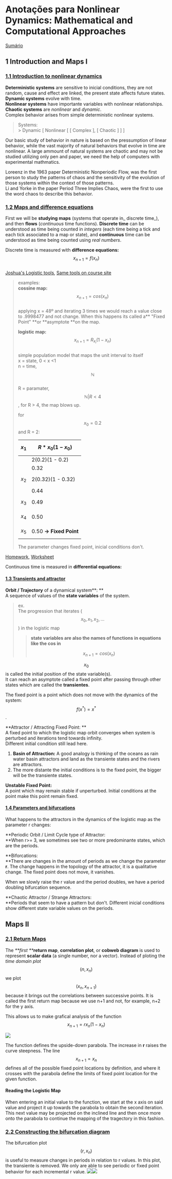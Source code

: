 # Anotações para Nonlinear Dynamics: Mathematical and Computational Approaches

[Sumário](README.md)

## 1 Introduction and Maps I

### [1.1 Introduction to nonlinear dynamics](https://www.complexityexplorer.org/courses/94-nonlinear-dynamics-mathematical-and-computational-approaches/segments/7970)

**Deterministic systems** are sensitive to inicial conditions, they are not random, cause and effect are linked, the present state affects future states.  
**Dynamic systems** evolve with time.  
**Nonlinear systems** have importante variables with nonlinear relationships.  
**Chaotic systems** are _nonlinear_ and _dynamic_.  
Complex behavior arises from simple deterministic nonlinear systems.

> Systems:  
> &gt; Dynamic \[ Nonlinear \[ \[ Complex \], \[ Chaotic \] \] \]

Our basic study of behavior in nature is based on the pressumption of linear behavior, while the vast majority of natural behaviors that evolve in time are nonlinear. A large ammount of natural systems are chaotic and may not be studied utilizing only pen and paper, we need the help of computers with experimental mathmatics.

Loreenz in the 1963 paper Deterministic Nonperiodic Flow, was the first person to study the patterns of chaos and the sensitivity of the evolution of those systems within the context of those patterns.  
Li and Yorke in the paper Period Three Implies Chaos, were the first to use the word chaos to describe this behavior.

### 

### [1.2 Maps and difference equations](https://www.complexityexplorer.org/courses/94-nonlinear-dynamics-mathematical-and-computational-approaches/segments/7971)

First we will be **studying maps** \(systems that operate in_ discrete time_\), and then **flows** \(_continuous_ time functions\). **Discrete time** can be understood as time being counted in _integers_ \(each time being a tick and each tick associated to a map or state\), and **continuous** time can be understood as time being counted using _real numbers_.

Discrete time is measured with **difference equations:** $$x_{n+1}=f(x_{n})$$  
[Joshua's Logistic tools](http://tuvalu.santafe.edu/~joshua/?section=3), [Same tools on course site](https://www.complexityexplorer.org/courses/94-nonlinear-dynamics-mathematical-and-computational-approaches/segments/7985)

> examples:  
> **cossine map:** $$x_{n+1}=cos(x_{n})$$  
> applying x = 48º and iterating 3 times we would reach a value close to .9998477 and not change. When this happens its called a** "Fixed Point" **or **asymptote **on the map.
>
> **logistic map:** $$x_{n+1}=R_{x_i}(1-x_{n})$$  
> simple population model that maps the unit interval to itself  
> x = state, 0 &lt; x &lt;1  
> n = time, $$\mathbb{N}$$  
> R = paramater, $$\mathbb{N}| R < 4$$, for R &gt; 4, the map blows up.
>
> for $$x_{0}=0.2$$ and R = 2:
>
> | $$x_{1}$$ | $$R*x_{0}(1-x_{0})$$ |
> | :--- | :--- |
> |  | 2\(0.2\)\(1 - 0.2\) |
> |  | 0.32 |
> | $$x_{2}$$ | 2\(0.32\)\(1 - 0.32\) |
> |  | 0.44 |
> | $$x_{3}$$ | 0.49 |
> | $$x_{4}$$ | 0.50 |
> | $$x_{5}$$ | 0.50                **-&gt;**  **Fixed Point** |
>
> The parameter changes fixed point, inicial conditions don't.

[Homework](/complexity-explorer/nonlinear-dynamics/fal/en-homework-1-2.md), [Worksheet](/complexity-explorer/nonlinear-dynamics/fal/en-worksheet-1-7.md)

Continuous time is measured in **differential equations:**

#### 

#### [1.3 Transients and attractor](https://www.complexityexplorer.org/courses/94-nonlinear-dynamics-mathematical-and-computational-approaches/segments/7975)

**Orbit / Trajectory** of a dynamical system**: **  
A sequence of values of the **state variables** of the system.

> ex.  
> The progression that iterates \($$x_{0}, x_{1}, x_{2}, ...$$\) in the logistic map
>
> > **state variables are also the names of functions in equations like the cos in**
> >
> > $$x_{n+1} = cos(x_{n})$$

$$x_{0}$$ is called the initial position of the state variable\(s\).  
It can reach an asymptote called a fixed point after passing through other states which are called the **transientes**.

The fixed point is a point which does not move with the dynamics of the system: $$f(x^*) = x^*$$.

**Attractor / Attracting Fixed Point: **  
A fixed point to which the logistic map orbit converges when system is perturbed and iterations tend towards infinity.  
Different initial condition still lead here.

1. **Basin of Attraction:** A good analogy is thinking of the oceans as rain water basin attractors and land as the transiente states and the rivers are attractors.
2. The more distante the initial conditions is to the fixed point, the bigger will be the transiente states.

**Unstable Fixed Point:**  
A point which may remain stable if unperturbed. Initial conditions at the point make this point remain fixed.

#### [1.4 Parameters and bifurcations](https://www.complexityexplorer.org/courses/94-nonlinear-dynamics-mathematical-and-computational-approaches/segments/7978)

What happens to the attractors in the dynamics of the logistic map as the parameter r changes:

**Periodic Orbit / Limit Cycle type of Attractor:                            
**When r&gt;= 3, we sometimes see two or more predominante states, which are the periods.

**Biforcations:                          
**There are changes in the amount of periods as we change the parameter **r**. The change happens in the topology of the attractor, it is a qualitative change. The fixed point does not move, it vanishes.

When we slowly raise the r value and the period doubles, we have a period doubling bifurcation sequence.

**Chaotic Attractor / Strange Attractors:                          
**Periods that seem to have a pattern but don't. Different inicial conditions show different state variable values on the periods.

## Maps II

### [2.1 Return Maps](https://www.complexityexplorer.org/courses/94-nonlinear-dynamics-mathematical-and-computational-approaches/segments/7986)

The _**first **_**return map**, **correlation plot**, or **cobweb diagram** is used to represent **scalar data** \(a single number, nor a vector\). Instead of ploting the _time domain plot_ $$(n, x_{n})$$ we plot $$(x_{n}, x_{n+1})$$ because it brings out the correlations between successive points. It is called the first return map because we use n+1 and not, for example, n+2 for the y axis.

This allows us to make grafical analysis of the function $$x_{n+1}=rx_{n}(1-x_{n}) $$

![](http://mathworld.wolfram.com/images/gifs/logistic.gif)

The function defines the upside-down parabola. The increase in **r** raises the curve steepness. The line $$x_{n+1}=x_{n}$$ defines all of the possible fixed point locations by definition, and where it crosses with the parabola define the limits of fixed point location for the given function.

#### Reading the **Logistic Map**

When entering an initial value to the function, we start at the x axis on said value and project it up towards the parabola to obtain the second iteration. This next value may be projected on the inclined line and then once more onto the parabola to continue the mapping of the tragectory in this fashion.



### [2.2 Constructing the bifurcation diagram](https://www.complexityexplorer.org/courses/94-nonlinear-dynamics-mathematical-and-computational-approaches/segments/7989)

The bifurcation plot $$(r, x_{n})$$ is useful to measure changes in periods in relation to r values. In this plot, the transiente is removed. We only are able to see periodic or fixed point behavior for each incremental r value. ![](https://upload.wikimedia.org/wikipedia/commons/thumb/c/c8/Logistic_Map_Bifurcation_Diagram%2C_Matplotlib.svg/800px-Logistic_Map_Bifurcation_Diagram%2C_Matplotlib.svg.png)![](https://upload.wikimedia.org/wikipedia/commons/f/fb/Diagram_bifurkacji_anim_small.gif)





















